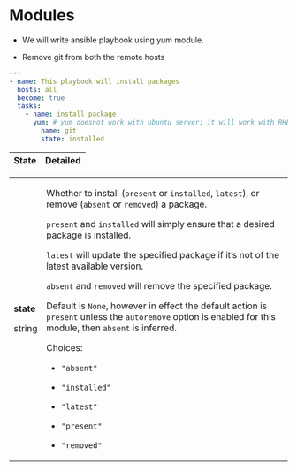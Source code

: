# Modules

- We will write ansible playbook using yum module.

- Remove git from both the remote hosts
```yaml
---
- name: This playbook will install packages
  hosts: all
  become: true
  tasks:
    - name: install package
      yum: # yum doesnot work with ubuntu server; it will work with RHEL server
        name: git
        state: installed
```

| State | Detailed |
| ------|----------|
<table style="width: 100%">
<tbody>
<tr class="row-even"><td><div class="ansible-option-cell">
<div class="ansibleOptionAnchor" id="parameter-state"></div><p class="ansible-option-title" id="ansible-collections-ansible-builtin-yum-module-parameter-state"><strong>state</strong></p>
<a class="ansibleOptionLink" href="#parameter-state" title="Permalink to this option"></a><p class="ansible-option-type-line"><span class="ansible-option-type">string</span></p>
</div></td>
<td><div class="ansible-option-cell"><p>Whether to install (<code class="docutils literal notranslate"><span class="pre">present</span></code> or <code class="docutils literal notranslate"><span class="pre">installed</span></code>, <code class="docutils literal notranslate"><span class="pre">latest</span></code>), or remove (<code class="docutils literal notranslate"><span class="pre">absent</span></code> or <code class="docutils literal notranslate"><span class="pre">removed</span></code>) a package.</p>
<p><code class="docutils literal notranslate"><span class="pre">present</span></code> and <code class="docutils literal notranslate"><span class="pre">installed</span></code> will simply ensure that a desired package is installed.</p>
<p><code class="docutils literal notranslate"><span class="pre">latest</span></code> will update the specified package if it’s not of the latest available version.</p>
<p><code class="docutils literal notranslate"><span class="pre">absent</span></code> and <code class="docutils literal notranslate"><span class="pre">removed</span></code> will remove the specified package.</p>
<p>Default is <code class="docutils literal notranslate"><span class="pre">None</span></code>, however in effect the default action is <code class="docutils literal notranslate"><span class="pre">present</span></code> unless the <code class="docutils literal notranslate"><span class="pre">autoremove</span></code> option is enabled for this module, then <code class="docutils literal notranslate"><span class="pre">absent</span></code> is inferred.</p>
<p class="ansible-option-line"><span class="ansible-option-choices">Choices:</span></p>
<ul class="simple">
<li><p><code class="ansible-option-choices-entry docutils literal notranslate"><span class="pre">"absent"</span></code></p></li>
<li><p><code class="ansible-option-choices-entry docutils literal notranslate"><span class="pre">"installed"</span></code></p></li>
<li><p><code class="ansible-option-choices-entry docutils literal notranslate"><span class="pre">"latest"</span></code></p></li>
<li><p><code class="ansible-option-choices-entry docutils literal notranslate"><span class="pre">"present"</span></code></p></li>
<li><p><code class="ansible-option-choices-entry docutils literal notranslate"><span class="pre">"removed"</span></code></p></li>
</ul>
</div></td>
</tr>
</tbody>
</table>

